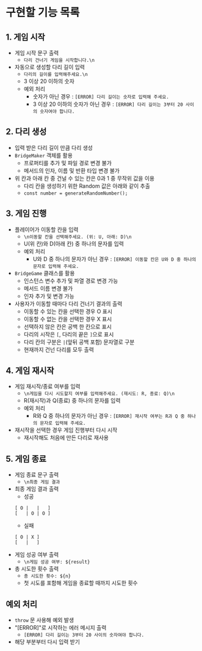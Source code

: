 # 구현할 기능 목록

## 1. 게임 시작

- 게임 시작 문구 출력
  - `다리 건너기 게임을 시작합니다.\n`
- 자동으로 생성할 다리 길이 입력
  - `다리의 길이를 입력해주세요.\n`
  - 3 이상 20 이하의 숫자
  - 예외 처리
    - 숫자가 아닌 경우 : `[ERROR] 다리 길이는 숫자로 입력해 주세요.`
    - 3 이상 20 이하의 숫자가 아닌 경우 : `[ERROR] 다리 길이는 3부터 20 사이의 숫자여야 합니다.`

## 2. 다리 생성

- 입력 받은 다리 길이 만큼 다리 생성
- `BridgeMaker` 객체를 활용
  - 프로퍼티를 추가 및 파일 경로 변경 불가
  - 메서드의 인자, 이름 및 반환 타입 변경 불가
- 위 칸과 아래 칸 중 건널 수 있는 칸은 0과 1 중 무작위 값을 이용
  - 다리 칸을 생성하기 위한 Random 값은 아래와 같이 추출
  - `const number = generateRandomNumber();`

## 3. 게임 진행

- 플레이어가 이동할 칸을 입력
  - `\n이동할 칸을 선택해주세요. (위: U, 아래: D)\n`
  - U(위 칸)와 D(아래 칸) 중 하나의 문자를 입력
  - 예외 처리
    - U와 D 중 하나의 문자가 아닌 경우 : `[ERROR] 이동할 칸은 U와 D 중 하나의 문자로 입력해 주세요.`
- `BridgeGame` 클래스를 활용
  - 인스턴스 변수 추가 및 파열 경로 변경 가능
  - 메서드 이름 변경 불가
  - 인자 추가 및 변경 가능
- 사용자가 이동할 때마다 다리 건너기 결과의 출력
  - 이동할 수 있는 칸을 선택한 경우 O 표시
  - 이동할 수 없는 칸을 선택한 경우 X 표시
  - 선택하지 않은 칸은 공백 한 칸으로 표시
  - 다리의 시작은 `[`, 다리의 끝은 `]`으로 표시
  - 다리 칸의 구분은 `|`(앞뒤 공백 포함) 문자열로 구분
  - 현재까지 건넌 다리를 모두 출력

## 4. 게임 재시작

- 게임 재시작/종료 여부를 입력
  - `\n게임을 다시 시도할지 여부를 입력해주세요. (재시도: R, 종료: Q)\n`
  - R(재시작)과 Q(종료) 중 하나의 문자를 입력
  - 예외 처리
    - R와 Q 중 하나의 문자가 아닌 경우 : `[ERROR] 재시작 여부는 R과 Q 중 하나의 문자로 입력해 주세요.`
- 재시작을 선택한 경우 게임 진행부터 다시 시작
  - 재시작해도 처음에 만든 다리로 재사용

## 5. 게임 종료

- 게임 종료 문구 출력
  - `\n최종 게임 결과`
- 최종 게임 결과 출력
  - 성공
  ```
  [ O |   |   ]
  [   | O | O ]
  ```
  - 실패
  ```
  [ O | X ]
  [   |   ]
  ```
- 게임 성공 여부 출력
  - `\n게임 성공 여부: ${result}`
- 총 시도한 횟수 출력
  - `총 시도한 횟수: ${n}`
  - 첫 시도를 포함해 게임을 종료할 때까지 시도한 횟수

## 예외 처리

- `throw` 문 사용해 예외 발생
- "[ERROR]"로 시작하는 에러 메시지 출력
  - `[ERROR] 다리 길이는 3부터 20 사이의 숫자여야 합니다.`
- 해당 부분부터 다시 입력 받기
